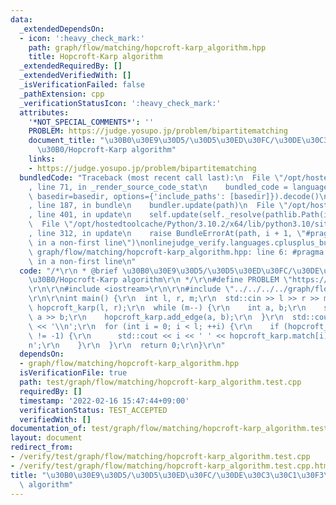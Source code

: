 ```yaml
---
data:
  _extendedDependsOn:
  - icon: ':heavy_check_mark:'
    path: graph/flow/matching/hopcroft-karp_algorithm.hpp
    title: Hopcroft-Karp algorithm
  _extendedRequiredBy: []
  _extendedVerifiedWith: []
  _isVerificationFailed: false
  _pathExtension: cpp
  _verificationStatusIcon: ':heavy_check_mark:'
  attributes:
    '*NOT_SPECIAL_COMMENTS*': ''
    PROBLEM: https://judge.yosupo.jp/problem/bipartitematching
    document_title: "\u30B0\u30E9\u30D5/\u30D5\u30ED\u30FC/\u30DE\u30C3\u30C1\u30F3\
      \u30B0/Hopcroft-Karp algorithm"
    links:
    - https://judge.yosupo.jp/problem/bipartitematching
  bundledCode: "Traceback (most recent call last):\n  File \"/opt/hostedtoolcache/Python/3.10.2/x64/lib/python3.10/site-packages/onlinejudge_verify/documentation/build.py\"\
    , line 71, in _render_source_code_stat\n    bundled_code = language.bundle(stat.path,\
    \ basedir=basedir, options={'include_paths': [basedir]}).decode()\n  File \"/opt/hostedtoolcache/Python/3.10.2/x64/lib/python3.10/site-packages/onlinejudge_verify/languages/cplusplus.py\"\
    , line 187, in bundle\n    bundler.update(path)\n  File \"/opt/hostedtoolcache/Python/3.10.2/x64/lib/python3.10/site-packages/onlinejudge_verify/languages/cplusplus_bundle.py\"\
    , line 401, in update\n    self.update(self._resolve(pathlib.Path(included), included_from=path))\n\
    \  File \"/opt/hostedtoolcache/Python/3.10.2/x64/lib/python3.10/site-packages/onlinejudge_verify/languages/cplusplus_bundle.py\"\
    , line 312, in update\n    raise BundleErrorAt(path, i + 1, \"#pragma once found\
    \ in a non-first line\")\nonlinejudge_verify.languages.cplusplus_bundle.BundleErrorAt:\
    \ graph/flow/matching/hopcroft-karp_algorithm.hpp: line 6: #pragma once found\
    \ in a non-first line\n"
  code: "/*\r\n * @brief \u30B0\u30E9\u30D5/\u30D5\u30ED\u30FC/\u30DE\u30C3\u30C1\u30F3\
    \u30B0/Hopcroft-Karp algorithm\r\n */\r\n#define PROBLEM \"https://judge.yosupo.jp/problem/bipartitematching\"\
    \r\n\r\n#include <iostream>\r\n\r\n#include \"../../../../graph/flow/matching/hopcroft-karp_algorithm.hpp\"\
    \r\n\r\nint main() {\r\n  int l, r, m;\r\n  std::cin >> l >> r >> m;\r\n  HopcroftKarp\
    \ hopcroft_karp(l, r);\r\n  while (m--) {\r\n    int a, b;\r\n    std::cin >>\
    \ a >> b;\r\n    hopcroft_karp.add_edge(a, b);\r\n  }\r\n  std::cout << hopcroft_karp.solve()\
    \ << '\\n';\r\n  for (int i = 0; i < l; ++i) {\r\n    if (hopcroft_karp.match[i]\
    \ != -1) {\r\n      std::cout << i << ' ' << hopcroft_karp.match[i] - l << '\\\
    n';\r\n    }\r\n  }\r\n  return 0;\r\n}\r\n"
  dependsOn:
  - graph/flow/matching/hopcroft-karp_algorithm.hpp
  isVerificationFile: true
  path: test/graph/flow/matching/hopcroft-karp_algorithm.test.cpp
  requiredBy: []
  timestamp: '2022-02-16 15:47:44+09:00'
  verificationStatus: TEST_ACCEPTED
  verifiedWith: []
documentation_of: test/graph/flow/matching/hopcroft-karp_algorithm.test.cpp
layout: document
redirect_from:
- /verify/test/graph/flow/matching/hopcroft-karp_algorithm.test.cpp
- /verify/test/graph/flow/matching/hopcroft-karp_algorithm.test.cpp.html
title: "\u30B0\u30E9\u30D5/\u30D5\u30ED\u30FC/\u30DE\u30C3\u30C1\u30F3\u30B0/Hopcroft-Karp\
  \ algorithm"
---
```

